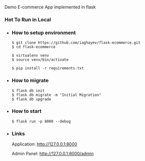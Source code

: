 

Demo E-commerce App implemented in flask

### Hot To Run in Local

- ### How to setup environment
    
    ```shell script
    $ git clone https://github.com/iaghayev/flask-ecommerce.git
    $ cd flask-ecommerce
    
    $ virtualenv venv
    $ source venv/bin/activate
    
    $ pip install -r requirements.txt
    ```

- ### How to migrate
    
    ```shell script
    $ flask db init 
    $ flask db migrate -m "Initial Migration"
    $ flask db upgrade  
    ```

- ### How to start
    
    ```shell script
    $ flask run -p 8000 --debug
    ```
- ### Links
    Application: http://127.0.0.1:8000
    
    Admin Panel: http://127.0.0.1:8000/admin
